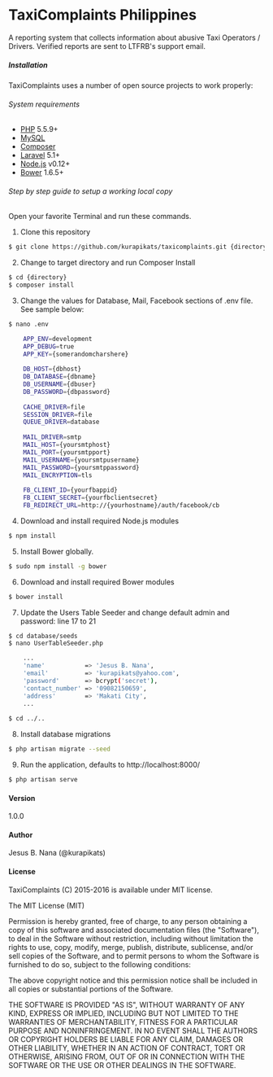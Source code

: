 # TaxiComplaints Philippines
A reporting system that collects information about abusive Taxi Operators / Drivers.
Verified reports are sent to LTFRB's support email.

##### Installation
TaxiComplaints uses a number of open source projects to work properly:
###### System requirements
  - [PHP] 5.5.9+
  - [MySQL]
  - [Composer]
  - [Laravel] 5.1+
  - [Node.js] v0.12+
  - [Bower] 1.6.5+

###### Step by step guide to setup a working local copy
Open your favorite Terminal and run these commands.
  1. Clone this repository
```sh
$ git clone https://github.com/kurapikats/taxicomplaints.git {directory}
```
  2. Change to target directory and run Composer Install
```sh
$ cd {directory}
$ composer install
```
  3. Change the values for Database, Mail, Facebook sections of .env file.
     See sample below:
```sh 
$ nano .env

    APP_ENV=development
    APP_DEBUG=true
    APP_KEY={somerandomcharshere}
    
    DB_HOST={dbhost}
    DB_DATABASE={dbname}
    DB_USERNAME={dbuser}
    DB_PASSWORD={dbpassword}
    
    CACHE_DRIVER=file
    SESSION_DRIVER=file
    QUEUE_DRIVER=database
    
    MAIL_DRIVER=smtp
    MAIL_HOST={yoursmtphost}
    MAIL_PORT={yoursmtpport}
    MAIL_USERNAME={yoursmtpusername}
    MAIL_PASSWORD={yoursmtppassword}
    MAIL_ENCRYPTION=tls
    
    FB_CLIENT_ID={yourfbappid}
    FB_CLIENT_SECRET={yourfbclientsecret}
    FB_REDIRECT_URL=http://{yourhostname}/auth/facebook/cb
```
  4. Download and install required Node.js modules
```sh
$ npm install
```
  5. Install Bower globally.
```sh
$ sudo npm install -g bower
``` 
  6. Download and install required Bower modules
```sh
$ bower install
```
  7. Update the Users Table Seeder and change default admin and password: line 17 to 21
```sh
$ cd database/seeds 
$ nano UserTableSeeder.php

    ...
    'name'           => 'Jesus B. Nana',
    'email'          => 'kurapikats@yahoo.com',
    'password'       => bcrypt('secret'),
    'contact_number' => '09082150659',
    'address'        => 'Makati City',
    ...
    
$ cd ../..
```
  8. Install database migrations
```sh
$ php artisan migrate --seed
```
  9. Run the application, defaults to http://localhost:8000/
```sh
$ php artisan serve
```

#### Version
1.0.0

#### Author
Jesus B. Nana (@kurapikats)

#### License
TaxiComplaints (C) 2015-2016 is available under MIT license.

The MIT License (MIT)

Permission is hereby granted, free of charge, to any person obtaining a copy of this software and associated documentation files (the "Software"), to deal in the Software without restriction, including without limitation the rights to use, copy, modify, merge, publish, distribute, sublicense, and/or sell copies of the Software, and to permit persons to whom the Software is furnished to do so, subject to the following conditions:

The above copyright notice and this permission notice shall be included in all copies or substantial portions of the Software.

THE SOFTWARE IS PROVIDED "AS IS", WITHOUT WARRANTY OF ANY KIND, EXPRESS OR IMPLIED, INCLUDING BUT NOT LIMITED TO THE WARRANTIES OF MERCHANTABILITY, FITNESS FOR A PARTICULAR PURPOSE AND NONINFRINGEMENT. IN NO EVENT SHALL THE AUTHORS OR COPYRIGHT HOLDERS BE LIABLE FOR ANY CLAIM, DAMAGES OR OTHER LIABILITY, WHETHER IN AN ACTION OF CONTRACT, TORT OR OTHERWISE, ARISING FROM, OUT OF OR IN CONNECTION WITH THE SOFTWARE OR THE USE OR OTHER DEALINGS IN THE SOFTWARE.

[//]: # (These are reference links used in the body of this note and get stripped out when the markdown processor does its job. There is no need to format nicely because it shouldn't be seen. Thanks SO - http://stackoverflow.com/questions/4823468/store-comments-in-markdown-syntax)

   [php]: <http://php.net>
   [mysql]: <http://mysql.com>
   [composer]: <http://getcomposer.org>
   [laravel]: <http://laravel.com>
   [node.js]: <http://nodejs.org>
   [bower]: <http://bower.io>
   
